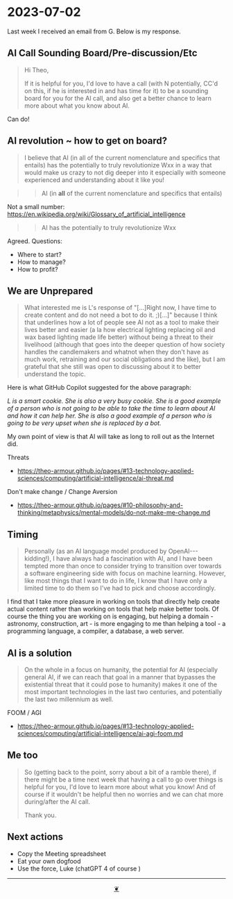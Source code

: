 # 2023-07-02

Last week I received an email from G. Below is my response.

## AI Call Sounding Board/Pre-discussion/Etc

>Hi Theo,
>
>If it is helpful for you, I'd love to have a call (with N potentially, CC'd on this, if he is interested in and has time for it) to be a sounding board for you for the AI call, and also get a better chance to learn more about what you know about AI.

Can do!

## AI revolution ~ how to get on board?

>I believe that AI (in all of the current nomenclature and specifics that entails) has the potentially to truly revolutionize Wxx in a way that would make us crazy to not dig deeper into it especially with someone experienced and understanding about it like you!

>> AI (in **all** of the current nomenclature and specifics that entails)

Not a small number: https://en.wikipedia.org/wiki/Glossary_of_artificial_intelligence

>> AI has the potentially to truly revolutionize Wxx

Agreed. Questions:

* Where to start?
* How to manage?
* How to profit?


## We are Unprepared

>What interested me is L's response of "[...]Right now, I have time to create content and do not need a bot to do it. ;)[...]" because I think that underlines how a lot of people see AI not as a tool to make their lives better and easier (a la how electrical lighting replacing oil and wax based lighting made life better) without being a threat to their livelihood (although that goes into the deeper question of how society handles the candlemakers and whatnot when they don't have as much work, retraining and our social obligations and the like), but I am grateful that she still was open to discussing about it to better understand the topic.

Here is what GitHub Copilot suggested for the above paragraph:

_L is a smart cookie. She is also a very busy cookie. She is a good example of a person who is not going to be able to take the time to learn about AI and how it can help her. She is also a good example of a person who is going to be very upset when she is replaced by a bot._

My own point of view is that AI will take as long to roll out as the Internet did.

Threats
* https://theo-armour.github.io/pages/#13-technology-applied-sciences/computing/artificial-intelligence/ai-threat.md

Don't make change / Change Aversion
* https://theo-armour.github.io/pages/#10-philosophy-and-thinking/metaphysics/mental-models/do-not-make-me-change.md



## Timing

>Personally (as an AI language model produced by OpenAI--- kidding!), I have always had a fascination with AI, and I have been tempted more than once to consider trying to transition over towards a software engineering side with focus on machine learning. However, like most things that I want to do in life, I know that I have only a limited time to do them so I've had to pick and choose accordingly.

I find that I take more pleasure in working on tools that directly help create actual content rather than working on tools that help make better tools. Of course the thing you are working on is engaging, but helping a domain - astronomy, construction, art - is more engaging to me than helping a tool - a programming language, a compiler, a database, a web server.


## AI is a solution

> On the whole in a focus on humanity, the potential for AI (especially general AI, if we can reach that goal in a manner that bypasses the existential threat that it could pose to humanity) makes it one of the most important technologies in the last two centuries, and potentially the last two millennium as well.

FOOM / AGI

* https://theo-armour.github.io/pages/#13-technology-applied-sciences/computing/artificial-intelligence/ai-agi-foom.md

## Me too

>So (getting back to the point, sorry about a bit of a ramble there), if there might be a time next week that having a call to go over things is helpful for you, I'd love to learn more about what you know! And of course if it wouldn't be helpful then no worries and we can chat more during/after the AI call.
>
>Thank you.



## Next actions

* Copy the Meeting spreadsheet
* Eat your own dogfood
* Use the force, Luke (chatGPT 4 of course )


***

<center title="Hello! Click me to go up to the top" ><a class=aDingbat href=javascript:window.scrollTo(0,0);> ❦ </a></center>

